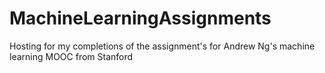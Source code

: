 # MachineLearningAssignments
Hosting for my completions of the assignment's for Andrew Ng's machine learning MOOC from Stanford
